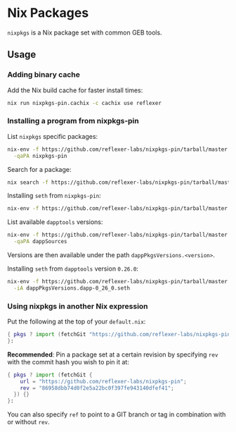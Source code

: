 # Nix Packages

`nixpkgs` is a Nix package set with common GEB tools.

## Usage

### Adding binary cache

Add the Nix build cache for faster install times:

```sh
nix run nixpkgs-pin.cachix -c cachix use reflexer
```

### Installing a program from nixpkgs-pin

List `nixpkgs` specific packages:

```sh
nix-env -f https://github.com/reflexer-labs/nixpkgs-pin/tarball/master --description \
  -qaPA nixpkgs-pin
```

Search for a package:

```sh
nix search -f https://github.com/reflexer-labs/nixpkgs-pin/tarball/master seth
```

Installing `seth` from `nixpkgs-pin`:

```sh
nix-env -f https://github.com/reflexer-labs/nixpkgs-pin/tarball/master -iA seth
```

List available `dapptools` versions:

```sh
nix-env -f https://github.com/reflexer-labs/nixpkgs-pin/tarball/master --description \
  -qaPA dappSources
```

Versions are then available under the path `dappPkgsVersions.<version>`.

Installing `seth` from `dapptools` version `0.26.0`:

```sh
nix-env -f https://github.com/reflexer-labs/nixpkgs-pin/tarball/master \
  -iA dappPkgsVersions.dapp-0_26_0.seth
```

### Using nixpkgs in another Nix expression

Put the following at the top of your `default.nix`:

```nix
{ pkgs ? import (fetchGit "https://github.com/reflexer-labs/nixpkgs-pin") {}
}:
```

**Recommended**: Pin a package set at a certain revision by specifying `rev`
with the commit hash you wish to pin it at:

```nix
{ pkgs ? import (fetchGit {
    url = "https://github.com/reflexer-labs/nixpkgs-pin";
    rev = "86958dbb74d0f2e5a22bc0f397fe943140dfef41";
  }) {}
}:
```

You can also specify `ref` to point to a GIT branch or tag in combination with
or without `rev`.
